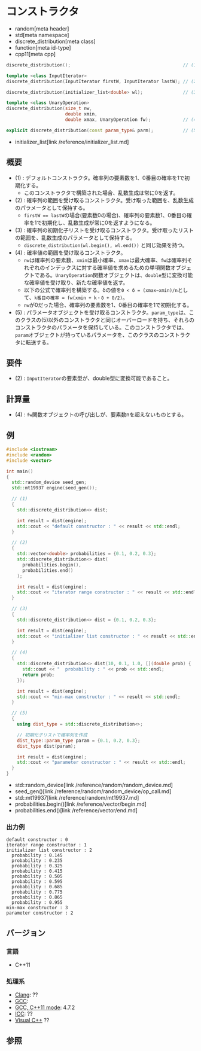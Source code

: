 # コンストラクタ
* random[meta header]
* std[meta namespace]
* discrete_distribution[meta class]
* function[meta id-type]
* cpp11[meta cpp]

```cpp
discrete_distribution();                                          // (1)

template <class InputIterator>
discrete_distribution(InputIterator firstW, InputIterator lastW); // (2)

discrete_distribution(initializer_list<double> wl);               // (3)

template <class UnaryOperation>
discrete_distribution(size_t nw,
                      double xmin,
                      double xmax, UnaryOperation fw);            // (4)

explicit discrete_distribution(const param_type& parm);           // (5)
```
* initializer_list[link /reference/initializer_list.md]

## 概要
- (1) : デフォルトコンストラクタ。確率列の要素数を1、0番目の確率を1で初期化する。
    - このコンストラクタで構築された場合、乱数生成は常に0を返す。
- (2) : 確率列の範囲を受け取るコンストラクタ。受け取った範囲を、乱数生成のパラメータとして保持する。
    - `firstW == lastW`の場合(要素数0の場合)、確率列の要素数1、0番目の確率を1で初期化し、乱数生成が常に0を返すようになる。
- (3) : 確率列の初期化子リストを受け取るコンストラクタ。受け取ったリストの範囲を、乱数生成のパラメータとして保持する。
    - `discrete_distribution(wl.begin(), wl.end())` と同じ効果を持つ。
- (4) : 確率値の範囲を受け取るコンストラクタ。
    - `nw`は確率列の要素数、`xmin`は最小確率、`xmax`は最大確率、`fw`は確率列それぞれのインデックスに対する確率値を求めるための単項関数オブジェクトである。`UnaryOperation`関数オブジェクトは、`double`型に変換可能な確率値を受け取り、新たな確率値を返す。
    - 以下の公式で確率列を構築する。δの値を`0 < δ = (xmax−xmin)/n`として、`k番目の確率 = fw(xmin + k・δ + δ/2)`。
    - `nw`が0だった場合、確率列の要素数を1、0番目の確率を1で初期化する。
- (5) : パラメータオブジェクトを受け取るコンストラクタ。`param_type`は、このクラスの(5)以外のコンストラクタと同じオーバーロードを持ち、それらのコンストラクタのパラメータを保持している。このコンストラクタでは、`param`オブジェクトが持っているパラメータを、このクラスのコンストラクタに転送する。


## 要件
- (2) : `InputIterator`の要素型が、double型に変換可能であること。


## 計算量
- (4) : `fw`関数オブジェクトの呼び出しが、要素数nを超えないものとする。


## 例
```cpp example
#include <iostream>
#include <random>
#include <vector>

int main()
{
  std::random_device seed_gen;
  std::mt19937 engine(seed_gen());

  // (1)
  {
    std::discrete_distribution<> dist;

    int result = dist(engine);
    std::cout << "default constructor : " << result << std::endl;
  }

  // (2)
  {
    std::vector<double> probabilities = {0.1, 0.2, 0.3};
    std::discrete_distribution<> dist(
      probabilities.begin(),
      probabilities.end()
    );

    int result = dist(engine);
    std::cout << "iterator range constructor : " << result << std::endl;
  }

  // (3)
  {
    std::discrete_distribution<> dist = {0.1, 0.2, 0.3};

    int result = dist(engine);
    std::cout << "initializer list constructor : " << result << std::endl;
  }

  // (4)
  {
    std::discrete_distribution<> dist(10, 0.1, 1.0, [](double prob) {
      std::cout << "  probability : " << prob << std::endl;
      return prob;
    });

    int result = dist(engine);
    std::cout << "min-max constructor : " << result << std::endl;
  }

  // (5)
  {
    using dist_type = std::discrete_distribution<>;

    // 初期化子リストで確率列を作成
    dist_type::param_type param = {0.1, 0.2, 0.3};
    dist_type dist(param);

    int result = dist(engine);
    std::cout << "parameter constructor : " << result << std::endl;
  }
}
```
* std::random_device[link /reference/random/random_device.md]
* seed_gen()[link /reference/random/random_device/op_call.md]
* std::mt19937[link /reference/random/mt19937.md]
* probabilities.begin()[link /reference/vector/begin.md]
* probabilities.end()[link /reference/vector/end.md]

### 出力例
```
default constructor : 0
iterator range constructor : 1
initializer list constructor : 2
  probability : 0.145
  probability : 0.235
  probability : 0.325
  probability : 0.415
  probability : 0.505
  probability : 0.595
  probability : 0.685
  probability : 0.775
  probability : 0.865
  probability : 0.955
min-max constructor : 3
parameter constructor : 2
```

## バージョン
### 言語
- C++11

### 処理系
- [Clang](/implementation.md#clang): ??
- [GCC](/implementation.md#gcc): 
- [GCC, C++11 mode](/implementation.md#gcc): 4.7.2
- [ICC](/implementation.md#icc): ??
- [Visual C++](/implementation.md#visual_cpp) ??


## 参照


